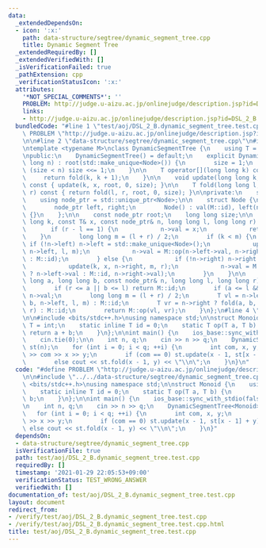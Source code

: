 ```yaml
---
data:
  _extendedDependsOn:
  - icon: ':x:'
    path: data-structure/segtree/dynamic_segment_tree.cpp
    title: Dynamic Segment Tree
  _extendedRequiredBy: []
  _extendedVerifiedWith: []
  _isVerificationFailed: true
  _pathExtension: cpp
  _verificationStatusIcon: ':x:'
  attributes:
    '*NOT_SPECIAL_COMMENTS*': ''
    PROBLEM: http://judge.u-aizu.ac.jp/onlinejudge/description.jsp?id=DSL_2_B
    links:
    - http://judge.u-aizu.ac.jp/onlinejudge/description.jsp?id=DSL_2_B
  bundledCode: "#line 1 \"test/aoj/DSL_2_B.dynamic_segment_tree.test.cpp\"\n#define\
    \ PROBLEM \"http://judge.u-aizu.ac.jp/onlinejudge/description.jsp?id=DSL_2_B\"\
    \n\n#line 2 \"data-structure/segtree/dynamic_segment_tree.cpp\"\n#include <memory>\n\
    \ntemplate <typename M>\nclass DynamicSegmentTree {\n    using T = typename M::T;\n\
    \npublic:\n    DynamicSegmentTree() = default;\n    explicit DynamicSegmentTree(long\
    \ long n) : root(std::make_unique<Node>()) {\n        size = 1;\n        while\
    \ (size < n) size <<= 1;\n    }\n\n    T operator[](long long k) const {\n   \
    \     return fold(k, k + 1);\n    }\n\n    void update(long long k, const T& x)\
    \ const { update(k, x, root, 0, size); }\n\n    T fold(long long l, long long\
    \ r) const { return fold(l, r, root, 0, size); }\n\nprivate:\n    struct Node;\n\
    \    using node_ptr = std::unique_ptr<Node>;\n\n    struct Node {\n        T val;\n\
    \        node_ptr left, right;\n        Node() : val(M::id), left(nullptr), right(nullptr)\
    \ {}\n    };\n\n    const node_ptr root;\n    long long size;\n\n    void update(long\
    \ long k, const T& x, const node_ptr& n, long long l, long long r) const {\n \
    \       if (r - l == 1) {\n            n->val = x;\n            return;\n    \
    \    }\n        long long m = (l + r) / 2;\n        if (k < m) {\n           \
    \ if (!n->left) n->left = std::make_unique<Node>();\n            update(k, x,\
    \ n->left, l, m);\n            n->val = M::op(n->left->val, n->right ? n->right->val\
    \ : M::id);\n        } else {\n            if (!n->right) n->right = std::make_unique<Node>();\n\
    \            update(k, x, n->right, m, r);\n            n->val = M::op(n->left\
    \ ? n->left->val : M::id, n->right->val);\n        }\n    }\n\n    T fold(long\
    \ long a, long long b, const node_ptr& n, long long l, long long r) const {\n\
    \        if (r <= a || b <= l) return M::id;\n        if (a <= l && r <= b) return\
    \ n->val;\n        long long m = (l + r) / 2;\n        T vl = n->left ? fold(a,\
    \ b, n->left, l, m) : M::id;\n        T vr = n->right ? fold(a, b, n->right, m,\
    \ r) : M::id;\n        return M::op(vl, vr);\n    }\n};\n#line 4 \"test/aoj/DSL_2_B.dynamic_segment_tree.test.cpp\"\
    \n\n#include <bits/stdc++.h>\nusing namespace std;\n\nstruct Monoid {\n    using\
    \ T = int;\n    static inline T id = 0;\n    static T op(T a, T b) {\n       \
    \ return a + b;\n    }\n};\n\nint main() {\n    ios_base::sync_with_stdio(false);\n\
    \    cin.tie(0);\n\n    int n, q;\n    cin >> n >> q;\n    DynamicSegmentTree<Monoid>\
    \ st(n);\n    for (int i = 0; i < q; ++i) {\n        int com, x, y;\n        cin\
    \ >> com >> x >> y;\n        if (com == 0) st.update(x - 1, st[x - 1] + y);\n\
    \        else cout << st.fold(x - 1, y) << \"\\n\";\n    }\n}\n"
  code: "#define PROBLEM \"http://judge.u-aizu.ac.jp/onlinejudge/description.jsp?id=DSL_2_B\"\
    \n\n#include \"../../data-structure/segtree/dynamic_segment_tree.cpp\"\n\n#include\
    \ <bits/stdc++.h>\nusing namespace std;\n\nstruct Monoid {\n    using T = int;\n\
    \    static inline T id = 0;\n    static T op(T a, T b) {\n        return a +\
    \ b;\n    }\n};\n\nint main() {\n    ios_base::sync_with_stdio(false);\n    cin.tie(0);\n\
    \n    int n, q;\n    cin >> n >> q;\n    DynamicSegmentTree<Monoid> st(n);\n \
    \   for (int i = 0; i < q; ++i) {\n        int com, x, y;\n        cin >> com\
    \ >> x >> y;\n        if (com == 0) st.update(x - 1, st[x - 1] + y);\n       \
    \ else cout << st.fold(x - 1, y) << \"\\n\";\n    }\n}"
  dependsOn:
  - data-structure/segtree/dynamic_segment_tree.cpp
  isVerificationFile: true
  path: test/aoj/DSL_2_B.dynamic_segment_tree.test.cpp
  requiredBy: []
  timestamp: '2021-01-29 22:05:53+09:00'
  verificationStatus: TEST_WRONG_ANSWER
  verifiedWith: []
documentation_of: test/aoj/DSL_2_B.dynamic_segment_tree.test.cpp
layout: document
redirect_from:
- /verify/test/aoj/DSL_2_B.dynamic_segment_tree.test.cpp
- /verify/test/aoj/DSL_2_B.dynamic_segment_tree.test.cpp.html
title: test/aoj/DSL_2_B.dynamic_segment_tree.test.cpp
---
```


